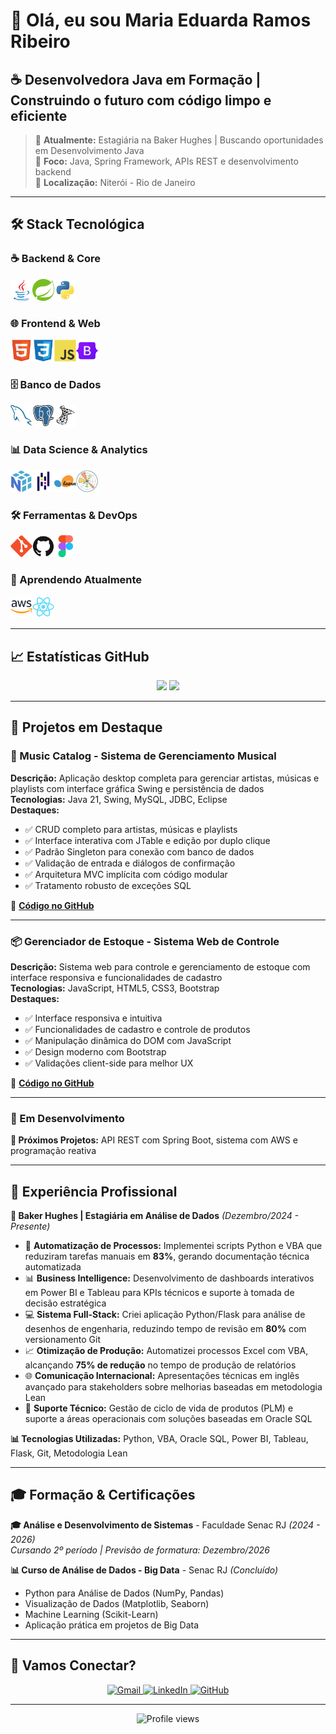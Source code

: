 # 👋 Olá, eu sou Maria Eduarda Ramos Ribeiro

## ☕ Desenvolvedora Java em Formação | Construindo o futuro com código limpo e eficiente

> 💼 **Atualmente:** Estagiária na Baker Hughes | Buscando oportunidades em Desenvolvimento Java  
> 🎯 **Foco:** Java, Spring Framework, APIs REST e desenvolvimento backend  
> 📍 **Localização:** Niterói - Rio de Janeiro

---

## 🛠️ Stack Tecnológica

### ☕ Backend & Core
<img src="./imagens/Java.png" alt="Design do Java" width="35"><img src="./imagens/Spring.png" alt="Design do Spring" width="35"><img src="./imagens/Python.png" alt="Design do Python" width="35">

### 🌐 Frontend & Web
<img src="./imagens/HTML5.png" alt="Design do HTML5" width="35"><img src="./imagens/CSS3.png" alt="Design do CSS3" width="35"><img src="./imagens/JavaScript.png" alt="Design do JavaScript" width="35"><img src="./imagens/Bootstrap.png" alt="Design do Bootstrap" width="35">

### 🗄️ Banco de Dados
<img src="./imagens/MySQL.png" alt="Design do MySql" width="35"><img src="./imagens/PostgresSQL.png" alt="Design do PostgresSql" width="35"><img src="./imagens/Microsoft SQL Server.png" alt="Design do Microsoft SQL Server" width="35">

### 📊 Data Science & Analytics
<img src="./imagens/NumPy.png" alt="Design do NumPy" width="35"><img src="./imagens/Pandas.png" alt="Design do Pandas" width="35"><img src="./imagens/scikit-learn.png" alt="Design do Scikit Learn" width="35"><img src="./imagens/Matplotlib.png" alt="Design do Matplotlib" width="35">

### 🛠️ Ferramentas & DevOps
<img src="./imagens/Git.png" alt="Design do Git" width="35"><img src="./imagens/GitHub.png" alt="Design do GitHub" width="35"><img src="./imagens/Figma.png" alt="Design do projeto no Figma" width="35">

### 🚀 Aprendendo Atualmente
<img src="./imagens/AWS.png" alt="Design do projeto no AWS" width="35"><img src="./imagens/React.png" alt="Design do projeto no React" width="35">

---

## 📈 Estatísticas GitHub

<div align="center">
  <img height="180em" src="https://github-readme-stats.vercel.app/api?username=mariaeramos18&show_icons=true&theme=tokyonight&include_all_commits=true&count_private=true"/>
  <img height="180em" src="https://github-readme-stats.vercel.app/api/top-langs/?username=mariaeramos18&layout=compact&langs_count=7&theme=tokyonight"/>
</div>

---

## 🎯 Projetos em Destaque

### 🎵 Music Catalog - Sistema de Gerenciamento Musical
**Descrição:** Aplicação desktop completa para gerenciar artistas, músicas e playlists com interface gráfica Swing e persistência de dados  
**Tecnologias:** Java 21, Swing, MySQL, JDBC, Eclipse  
**Destaques:** 
- ✅ CRUD completo para artistas, músicas e playlists
- ✅ Interface interativa com JTable e edição por duplo clique
- ✅ Padrão Singleton para conexão com banco de dados
- ✅ Validação de entrada e diálogos de confirmação
- ✅ Arquitetura MVC implícita com código modular
- ✅ Tratamento robusto de exceções SQL

🔗 **[Código no GitHub](https://github.com/mariaeramos18/MusicCatalog)**

---

### 📦 Gerenciador de Estoque - Sistema Web de Controle
**Descrição:** Sistema web para controle e gerenciamento de estoque com interface responsiva e funcionalidades de cadastro  
**Tecnologias:** JavaScript, HTML5, CSS3, Bootstrap  
**Destaques:**
- ✅ Interface responsiva e intuitiva
- ✅ Funcionalidades de cadastro e controle de produtos
- ✅ Manipulação dinâmica do DOM com JavaScript
- ✅ Design moderno com Bootstrap
- ✅ Validações client-side para melhor UX

🔗 **[Código no GitHub](https://github.com/mariaeramos18/proj-tecweb)**

---

### 🚀 Em Desenvolvimento
**🔄 Próximos Projetos:** API REST com Spring Boot, sistema com AWS e programação reativa

---

## 💼 Experiência Profissional

**🏢 Baker Hughes | Estagiária em Análise de Dados** *(Dezembro/2024 - Presente)*
- 🚀 **Automatização de Processos:** Implementei scripts Python e VBA que reduziram tarefas manuais em **83%**, gerando documentação técnica automatizada
- 📊 **Business Intelligence:** Desenvolvimento de dashboards interativos em Power BI e Tableau para KPIs técnicos e suporte à tomada de decisão estratégica
- 💻 **Sistema Full-Stack:** Criei aplicação Python/Flask para análise de desenhos de engenharia, reduzindo tempo de revisão em **80%** com versionamento Git
- 📈 **Otimização de Produção:** Automatizei processos Excel com VBA, alcançando **75% de redução** no tempo de produção de relatórios
- 🌐 **Comunicação Internacional:** Apresentações técnicas em inglês avançado para stakeholders sobre melhorias baseadas em metodologia Lean
- 🔧 **Suporte Técnico:** Gestão de ciclo de vida de produtos (PLM) e suporte a áreas operacionais com soluções baseadas em Oracle SQL

**📊 Tecnologias Utilizadas:** Python, VBA, Oracle SQL, Power BI, Tableau, Flask, Git, Metodologia Lean

---

## 🎓 Formação & Certificações

**🎓 Análise e Desenvolvimento de Sistemas** - Faculdade Senac RJ *(2024 - 2026)*  
*Cursando 2º período | Previsão de formatura: Dezembro/2026*

**📊 Curso de Análise de Dados - Big Data** - Senac RJ *(Concluído)*
- Python para Análise de Dados (NumPy, Pandas)
- Visualização de Dados (Matplotlib, Seaborn) 
- Machine Learning (Scikit-Learn)
- Aplicação prática em projetos de Big Data

---

## 🤝 Vamos Conectar?

<div align="center">
  <a href="mailto:mariaeramos18@gmail.com">
    <img src="https://img.shields.io/badge/Gmail-D14836?style=for-the-badge&logo=gmail&logoColor=white" alt="Gmail"/>
  </a>
  <a href="https://linkedin.com/in/maria-eduarda-ramos-ribeiro">
    <img src="https://img.shields.io/badge/LinkedIn-0077B5?style=for-the-badge&logo=linkedin&logoColor=white" alt="LinkedIn"/>
  </a>
  <a href="https://github.com/mariaeramos18">
    <img src="https://img.shields.io/badge/GitHub-100000?style=for-the-badge&logo=github&logoColor=white" alt="GitHub"/>
  </a>
</div>

---

<div align="center">
  <img src="https://komarev.com/ghpvc/?username=mariaeramos18&color=blueviolet&style=for-the-badge" alt="Profile views"/>
</div>
